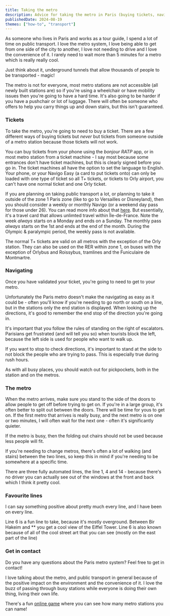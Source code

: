 ```yaml
---
title: Taking the metro
description: Advice for taking the metro in Paris (buying tickets, navigating etc)
publishedDate: 2024-08-19
themes: ["how-to", "transport"]
---
```


As someone who lives in Paris and works as a tour guide, I spend a lot of time on public transport. I love the metro system, I love being able to get from one side of the city to another, I love not needing to drive and I love the convenience of it. I rarely need to wait more than 5 minutes for a metro which is really really cool.

Just think about it, underground tunnels that allow thousands of people to be transported - magic!

The metro is not for everyone, most metro stations are not accessible (all newly built stations are) so if you're using a wheelchair or have mobility issues then you're going to have a hard time. It's also going to be harder if you have a pushchair or lot of luggage. There will often be someone who offers to help you carry things up and down stairs, but this isn't guaranteed.

### Tickets

To take the metro, you're going to need to buy a ticket. There are a few different ways of buying tickets but _never_ but tickets from someone outside of a metro station because those tickets will not work.

You can buy tickets from your phone using the _bonjour RATP_ app, or in most metro station from a ticket machine - I say most because some entrances don't have ticket machines, but this is clearly signed before you go in. The ticket machines all have the option to set the language to English. Your phone, or your Navigo Easy (a card to put tickets onto) can only be loaded with one type of ticket so all T+ tickets, or tickets to Orly airport, you can't have one normal ticket and one Orly ticket.

If you are planning on taking public transport a lot, or planning to take it outside of the zone 1 Paris zone (like to go to Versailles or Disneyland), then you should consider a weekly or monthly Navigo (or a weekend day pass for those under 26). You can read more info about that [here](https://abisummers.com/articles/navigo/). But essentially, it's a travel card that allows unlimted travel within Île-de-France. Note the week _always_ starts on a Monday and ends on a Sunday. The monthly pass _always_ starts on the 1st and ends at the end of the month. During the Olympic & paralympic period, the weekly pass is not available.

The normal T+ tickets are valid on all metros with the exception of the Orly station. They can also be used on the RER within zone 1, on buses with the exception of Orlybus and Roissybus, tramlines and the Funiculaire de Montmartre.

### Navigating

Once you have validated your ticket, you're going to need to get to your metro.

Unfortunately the Paris metro doesn't make the navigating as easy as it could be - often you'll know if you're needing to go north or south on a line, but in the stations only the end station is displayed. When looking up the directions, it's good to remember the end stop of the direction you're going in.

It's important that you follow the rules of standing on the right of escalators. Parisians get frustrated (and will tell you so) when tourists block the left, because the left side is used for people who want to walk up.

If you want to stop to check directions, it's important to stand at the side to not block the people who are trying to pass. This is especially true during rush hours.

As with all busy places, you should watch out for pickpockets, both in the station and on the metros.

### The metro

When the metro arrives, make sure you stand to the side of the doors to allow people to get off before trying to get on. If you're in a large group, it's often better to split out between the doors. There will be time for yous to get on. If the first metro that arrives is really busy, and the next metro is on one or two minutes, I will often wait for the next one - often it's significantly quieter.

If the metro is busy, then the folding out chairs should not be used because less people will fit.

If you're needing to change metros, there's often a lot of walking (and stairs) between the two lines, so keep this in mind if you're needing to be somewhere at a specific time.

There are three fully automated lines, the line 1, 4 and 14 - because there's no driver you can actually see out of the windows at the front and back which I think it pretty cool.

### Favourite lines

I can say something positive about pretty much every line, and I have been on every line.

Line 6 is a fun line to take, because it's mostly overground. Between Bir Hakeim and \*\* you get a cool view of the Eiffel Tower. Line 6 is also known because of all of the cool street art that you can see (mostly on the east part of the line)

### Get in contact

Do you have any questions about the Paris metro system? Feel free to get in contact!

I love talking about the metro, and public transport in general because of the positive impact on the environment and the convenience of it. I love the buzz of passing through busy stations while everyone is doing their own thing, living their own life.

There's a fun [online game](https://memory.pour.paris) where you can see how many metro stations you can name!
